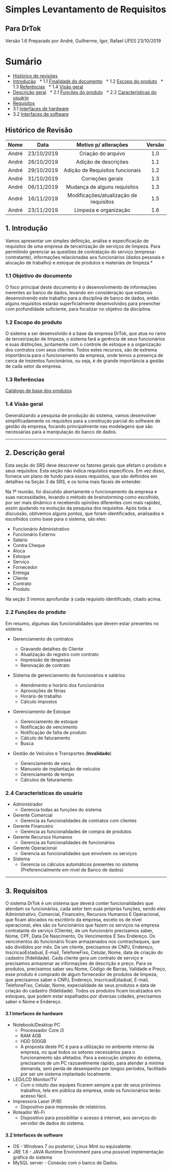 # Simples Levantamento de Requisitos
## Para DrTok
Versão 1.6
Preparado por André, Guilherme, Igor, Rafael
UFES
23/10/2019

Sumário
=================
* [Histórico de revisões](#histórico-de-revisões)
* [Introdução](#1-introdução)
  * 1.1 [Finalidade do documento](#11-finalidade-do-documento)
  * 1.2 [Escopo do produto](#12-escopo-do-produto)
  * 1.3 [Referências](#13-referências)
  * 1.4 [Visão geral](#14-visão-geral)
* [Descrição geral](#2-descrição-geral)
  * 2.1 [Funções do produto](#21-product-functions)
  * 2.2 [Características do usuário](#22-características-do-usuário)
* [Requisitos](#3-requisitos)
* 3.1 [Interfaces de hardware](#31-hardware-interfaces)
* 3.2 [Interfaces de software](#32-interfaces-de-software)

## Histórico de Revisão
|  Nome  |    Data    | 			Motivo p/ alterações 		| Versão |
|:------:|:----------:|:---------------------------------------:|:------:|
| André  | 23/10/2019 |				Criação do arquivo			|   1.0  |
| André  | 26/10/2019 |				Adição de descrições    	|   1.1  |
| André  | 29/10/2019 | 	Adição de Requisitos funcionais 	|   1.2  |
| André  | 31/10/2019 | 			  Correções gerais  		|   1.3  |
| André  | 06/11/2019 |  		Mudança de alguns requisitos  	|   1.3  |
| André  | 16/11/2019 | Modificações/atualização de requisitos 	|   1.5  |
| André  | 23/11/2019 | 		   Limpeza e organização 		|   1.6  |

## 1. Introdução
Vamos apresentar um simples definição, análise e especificação de requisitos de uma empresa de terceirização de serviços de limpeza. Para permitindo gerenciar as questões de contratação do serviço (empresa-contratante), informações relacionadas aos funcionários (dados pessoais e alocação de trabalho) e estoque de produtos e materiais de limpeza.*

### 1.1 Objetivo do documento
O foco principal deste documento é o desenvolvimento de informações inerentes ao banco de dados, levando em consideração que estamos desenvolvendo este trabalho para a disciplina de banco de dados, então alguns requisitos estarão superficialmente desenvolvidos para preencher com profundidade suficiente, para focalizar no objetivo da disciplina.

### 1.2 Escopo do produto
O sistema a ser desenvolvido é a base da empresa DrTok, que atua no ramo de terceirização de limpeza, o sistema fará a gerência de seus funcionários e suas distinções, juntamente com o controle de estoque e a organização dos contratos com seus clientes. Todos estes recursos, são de extrema importância para o funcionamento da empresa, onde temos a presença de cerca de trezentos funcionários, ou seja, é de grande importância a gestão de cada setor da empresa.

### 1.3 Referências
[Catálogo de base dos produtos](https://www.comercialdesafio.com.br/wp-content/uploads/2017/12/Cat%C3%A1logo-Oficial-Comercial-Desafio-1.pdf)

### 1.4 Visão geral
Generalizando a pesquisa de produção do sistema, vamos desenvolver simplificadamente os requisitos para a construção parcial do software de gestão da empresa, focando principalmente nas modelagens que são necessárias para a manipulação do banco de dados.

___
## 2. Descrição geral
Esta seção do SRS deve descrever os fatores gerais que afetam o produto e seus requisitos. Esta seção não indica requisitos específicos. Em vez disso, fornece um plano de fundo para esses requisitos, que são definidos em detalhes na Seção 3 da SRS, e os torna mais fáceis de entender.

Na 1ª reunião, foi discutido abertamente o funcionamento da empresa e suas necessidades, levando o método de brainstorming como escolhido, por ser mais dinâmico e recebendo opiniões diferentes com mais rapidez, assim ajudando na evolução da pesquisa dos requisitos.
Após toda a discussão, obtivemos alguns pontos, que foram identificados, analisados e escolhidos como base para o sistema, são eles:
- Funcionário Administrativo
- Funcionário Externo
- Salario
- Contra Cheque
- Aloca
- Estoque
- Serviço
- Fornecedor
- Entrega
- Cliente
- Contrato
- Produto

Na seção 3 iremos aprofundar à cada requisito identificado, citado acima.

### 2.2 Funções do produto
Em resumo, algumas das funcionalidades que devem estar presentes no sistema.

- Gerenciamento de contratos
	+ Gravando detalhes do Cliente
	+ Atualização do registro com contrato
	+ Impressão de despesas
	+ Renovação de contrato

- Sistema de gerenciamento de funcionários e salários
	+ Atendimento e horário dos funcionários
	+ Aprovações de férias
	+ Horário de trabalho
	+ Cálculo impostos

- Gerenciamento de Estoque
	+ Gerenciamento de estoque
	+ Notificação de vencimento
	+ Notificação de falta de produto
	+ Cálculo de faturamento
	+ Busca

- Gestão de Veículos e Transportes (**Invalidado**)
	+ Gerenciamento de vans
	+ Manuseio de implantação de veículos
	+ Gerenciamento de tempo
	+ Cálculos de faturamento

### 2.4 Características do usuário
- Administrador
	+ Gerencia todas as funções do sistema
- Gerente Comercial
	+ Gerencia as funcionalidades de contratos com clientes
- Gerente Financeiro
	+ Gerencia as funcionalidades de compra de produtos
- Gerente Recursos Humanos
	+ Gerencia as funcionalidades de funcionários
- Gerente Operacional
	+ Gerencia as funcionalidades que envolvem os serviços
- Sistema
	+ Gerencia os cálculos automáticos presentes no sistema (Preferencialmente em nível de Banco de dados)

___
## 3. Requisitos
O sistema DrTok é um sistema que deverá conter funcionalidades que atendam os funcionários, cada setor tem suas próprias funções, sendo eles Administrativo, Comercial, Financeiro, Recursos Humanos E Operacional, que ficam alocados no escritório da empresa, exceto os de nível operacional, eles são os funcionários que fazem os serviços na empresa contratante do serviço (Cliente), de um funcionário precisamos saber, Nome, CPF, Data De Nascimento, Os Vencimentos E Seu Endereço. Os vencimentos do funcionário ficam armazenados nos contracheques, que são divididos por mês. De um cliente, precisamos de CNPJ, Endereço, InscricaoEstadual, E-mail, TelefoneFixo, Celular, Nome, data de criação do cadastro (fidelidade). Cada cliente gera um contrato de serviço e precisamos armazenar as informações de descrição e preço. Para os produtos, precisamos saber seu Nome, Código de Barras, Validade e Preço, esse produto é comprado de algum fornecedor de produtos de limpeza, que precisamos saber o CNPJ, Endereço, InscricaoEstadual, E-mail, TelefoneFixo, Celular, Nome, especialidade de seus produtos e data de criação do cadastro (fidelidade). Todos os produtos ficam localizados em estoques, que podem estar espalhados por diversas cidades, precisamos saber o Nome e Endereço.

#### 3.1 Interfaces de hardware
- Notebook/Desktop PC
	+ Processador Core i3
	+ RAM 4GB
	+ HDD 500GB
	+ A proposta deste PC é para a utilização no ambiente interno da empresa, no qual todos os setores necessários para o funcionamento são afetados. Para a execução simples do sistema, precisamos de um PC razoavelmente rápido, para atender à mínima demanda, sem perda de desempenho por longos períodos, facilitado por ser um sistema implantado localmente.
- LED/LCD Monitor/TV
	+ Com o intuito das equipes ficarem sempre a par de seus próximos trabalhos, tela em pública da empresa, onde os funcionários terão acesso fácil. 
- Impressora Laser (P/B)
	+ Dispositivo para impressão de relatórios.
- Roteador Wi-Fi
	+ Dispositivo para possibilitar o acesso à internet, aos serviços do servidor de dados do sistema.

#### 3.2 Interfaces de software
- OS 			- Windows 7 ou posterior, Linux Mint ou equivalente.
- JRE 1.8 		- JAVA Runtime Environment para uma possível implementação gráfica do sistema
- MySQL server 	- Conexão com o banco de Dados.